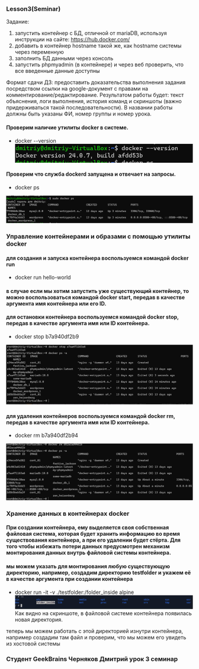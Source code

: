 ### Lesson3(Seminar)

Задание:
1) запустить контейнер с БД, отличной от mariaDB, используя инструкции на сайте: https://hub.docker.com/
2) добавить в контейнер hostname такой же, как hostname системы через переменную
3) заполнить БД данными через консоль
4) запустить phpmyadmin (в контейнере) и через веб проверить, что все введенные данные доступны

Формат сдачи ДЗ: предоставить доказательства выполнения задания посредством ссылки на google-документ с правами на комментирование/редактирование.
Результатом работы будет: текст объяснения, логи выполнения, история команд и скриншоты (важно придерживаться такой последовательности).
В названии работы должны быть указаны ФИ, номер группы и номер урока.


#### Проверим наличие утилиты docker в системе.

  - docker --version
![picture](images/Docker6.png)
#### Проверим что служба dockerd запущена и отвечает на запросы.
  
  - docker ps

![picture1](images/Docker2.png)
### Управление контейнерами и образами с помощью утилиты docker
#### для создания и запуска контейнера воспользуемся командой docker run

   - docker run hello-world

#### в случае если мы хотим запустить уже существующий контейнер, то можно воспользоваться командой docker start, передав в качестве аргумента имя контейнера или его ID.
#### для остановки контейнера воспользуемся командой docker stop, передав в качестве аргумента имя или ID контейнера.

   - docker stop b7a940df2b9

![picture2](images/Docker9.png)
#### для удаления контейнеров воспользуемся командой docker rm, передав в качестве аргумента имя или ID контейнера.

   - docker rm b7a940df2b94

![picture2](images/Docker5.png)

### Хранение данных в контейнерах docker
#### При создании контейнера, ему выделяется своя собственная файловая система, которая будет хранить информацию во время существования контейнера, а при его удалении будет стёрта. Для того чтобы избежать потери данных предусмотрен механизм монтирования данных внутрь файловой системы контейнера.

#### мы можем указать для монтирования любую существующую директорию, например, создадим директорию testfolder и укажем её в качестве аргумента при создании контейнера

- docker run -it -v ./testfolder:/folder_inside alpine
  ![picture2](images/Docker10.png)
  Как видно на скриншоте, в файловой системе контейнера появилась новая директория.

теперь мы можем работать с этой директорией изнутри контейнера, например создадим там файл и проверим, что мы можем его увидеть из хостовой системы

### Студент GeekBrains Черняков Дмитрий урок 3 семинар